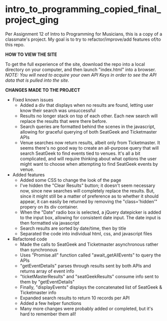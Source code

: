 # intro_to_programming_copied_final_project_ging
Per Assignment 12 of Intro to Programming for Musicians, this is a copy of a classmate's project. My goal is to try to refactor/improve/add features of/to this repo.

**HOW TO VIEW THE SITE**

To get the full experience of the site, download the repo into a local directory on your computer, and then launch "index.html" into a browser.
*NOTE: You will need to acquire your own API Keys in order to see the API data that is pulled into the site.*

**CHANGES MADE TO THE PROJECT**
* Fixed known issues
  - Added a div that displays when no results are found, letting user know their search was unsuccessful
  - Results no longer stack on top of each other. Each new search will replace the results that were there before.
  - Search queries are formatted behind the scenes in the javascript, allowing for graceful querying of both SeatGeek and Ticketmaster APIs
  - Venue searches now return results, albeit only from Ticketmaster. It seems there's no good way to create an all-purpose query that will search SeatGeek to find events tied to venues. It's all a bit complicated, and will require thinking about what options the user might want to choose when attempting to find SeatGeek events by venue.
* Added features
  - Added some CSS to change the look of the page
  - I've hidden the "Clear Results" button; it doesn't seem necessary now, since new searches will completely replace the results. But, since it might still be a matter of preference as to whether it should appear, it can easily be returned by removing the "class='hidden'" propery on its div container.
  - When the "Date" radio box is selected, a jQuery datepicker is added to the input box, allowing for consistent date input. The date input is then formatted via javascript
  - Search results are sorted by date/time, then by title
  - Separated the code into individual html, css, and javascript files
* Refactored code
  - Made the calls to SeatGeek and Ticketmaster asynchronous rather than synchronous
  - Uses "Promise.all" function called "await_getAllEvents" to query the APIs
  - "getEventDetails" parses through results sent by both APIs and returns array of event info
  - "ticketMasterResults" and "seatGeekResults" consume info sent to them by "getEventDetails"
  - Finally, "displayEvents" displays the concatenated list of SeatGeek & Ticketmaster info
  - Expanded search results to return 10 records per API
  - Added a few helper functions
  - Many more changes were probably added or completed, but it's hard to remember them all!
